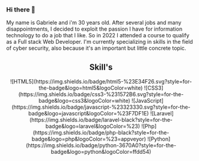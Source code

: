 ### Hi there 👋

My name is Gabriele and i'm 30 years old. After several jobs and many disappointments, I decided to exploit the passion I have for information technology to do a job that I like. So in 2022 I attended a course to qualify as a Full stack Web Developer. I'm currently specializing in skills in the field of cyber security, also because it's an important but little concrete topic.

<div align=center>
<h2> Skill's </h2>
![HTML5](https://img.shields.io/badge/html5-%23E34F26.svg?style=for-the-badge&logo=html5&logoColor=white)
![CSS3](https://img.shields.io/badge/css3-%231572B6.svg?style=for-the-badge&logo=css3&logoColor=white)
![JavaScript](https://img.shields.io/badge/javascript-%23323330.svg?style=for-the-badge&logo=javascript&logoColor=%23F7DF1E)
![Laravel](https://img.shields.io/badge/laravel-black?style=for-the-badge&logo=laravel&logoColor=%23)
![Php](https://img.shields.io/badge/php-black?style=for-the-badge&logo=php&logoColor=%23=appveyor)
![Python](https://img.shields.io/badge/python-3670A0?style=for-the-badge&logo=python&logoColor=ffdd54)
</div>
<!--
**Gabryb92/Gabryb92** is a ✨ _special_ ✨ repository because its `README.md` (this file) appears on your GitHub profile.

Here are some ideas to get you started:

- 🔭 I’m currently working on ...
- 🌱 I’m currently learning ...
- 👯 I’m looking to collaborate on ...
- 🤔 I’m looking for help with ...
- 💬 Ask me about ...
- 📫 How to reach me: ...
- 😄 Pronouns: ...
- ⚡ Fun fact: ...
-->
